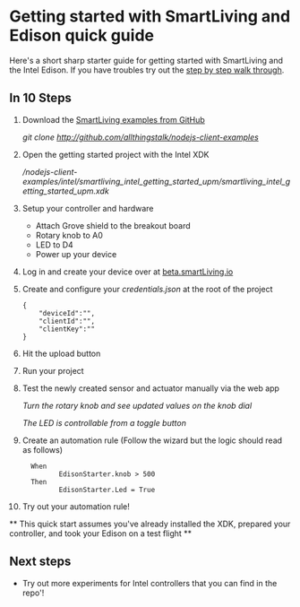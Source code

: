 # Getting started with SmartLiving and Edison quick guide

Here's a short sharp starter guide for getting started with SmartLiving and the Intel Edison. If you have troubles try out the [step by step walk through](/getting_started_step_by_step.md).

## In 10 Steps

1. Download the [SmartLiving examples from GitHub](https://github.com/allthingstalk/nodejs-client-examples)

	*git clone http://github.com/allthingstalk/nodejs-client-examples*

2. Open the getting started project with the Intel XDK

	*/nodejs-client-examples/intel/smartliving_intel_getting_started_upm/smartliving_intel_getting_started_upm.xdk*

3. Setup your controller and hardware

	- Attach Grove shield to the breakout board
	- Rotary knob to A0
	- LED to D4
	- Power up your device

4. Log in and create your device over at [beta.smartLiving.io](http://beta.smartliving.io)
5. Create and configure your *credentials.json* at the root of the project
    
       { 
           "deviceId":"",
           "clientId":"",
           "clientKey":""
       }

6. Hit the upload button
7. Run your project
8. Test the newly created sensor and actuator manually via the web app
	
	*Turn the rotary knob and see updated values on the knob dial*
	
	*The LED is controllable from a toggle button*
	
9. Create an automation rule (Follow the wizard but the logic should read as follows)

	     When 
	     		EdisonStarter.knob > 500
	     Then 
	     		EdisonStarter.Led = True

10. Try out your automation rule!

** This quick start assumes you've already installed the XDK, prepared your controller, and took your Edison on a test flight **
    
## Next steps
- Try out more experiments for Intel controllers that you can find in the repo'!